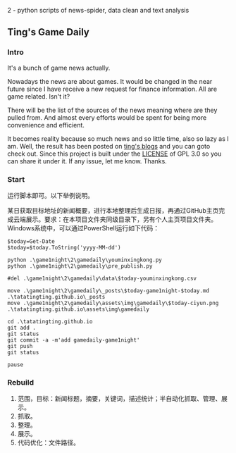 2 - python scripts of news-spider, data clean and text analysis

## Ting's Game Daily

### Intro

It's a bunch of game news actually.

Nowadays the news are about games. It would be changed in the near future since I have receive a new request for finance information. All are game related. Isn't it?

There will be the list of the sources of the news meaning where are they pulled from. And almost every efforts would be spent for being more convenience and efficient.

It becomes reality because so much news and so little time, also so lazy as I am. Well, the result has been posted on [ting's blogs](https://tatatingting.github.io/) and you can goto check out. Since this project is built under the [LICENSE](./LICENSE) of GPL 3.0 so you can share it under it. If any issue, let me know. Thanks.

### Start

运行脚本即可。以下举例说明。

某日获取目标地址的新闻概要，进行本地整理后生成日报，再通过GitHub主页完成云端展示。要求：在本项目文件夹同级目录下，另有个人主页项目文件夹。Windows系统中，可以通过PowerShell运行如下代码：

```
$today=Get-Date
$today=$today.ToString('yyyy-MM-dd')

python .\game1night\2\gamedaily\youminxingkong.py
python .\game1night\2\gamedaily\pre_publish.py

#del .\game1night\2\gamedaily\data\$today-youminxingkong.csv

move .\game1night\2\gamedaily\_posts\$today-game1night-$today.md  .\tatatingting.github.io\_posts
move .\game1night\2\gamedaily\assets\img\gamedaily\$today-ciyun.png  .\tatatingting.github.io\assets\img\gamedaily

cd .\tatatingting.github.io
git add .
git status
git commit -a -m'add gamedaily-game1night'
git push
git status

pause

```



### Rebuild

1. 范围，目标：新闻标题，摘要，关键词，描述统计；半自动化抓取、管理、展示。
2. 抓取。
3. 整理。
4. 展示。
5. 代码优化：文件路径。

